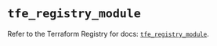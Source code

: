 # `tfe_registry_module`

Refer to the Terraform Registry for docs: [`tfe_registry_module`](https://registry.terraform.io/providers/hashicorp/tfe/0.58.1/docs/resources/registry_module).
